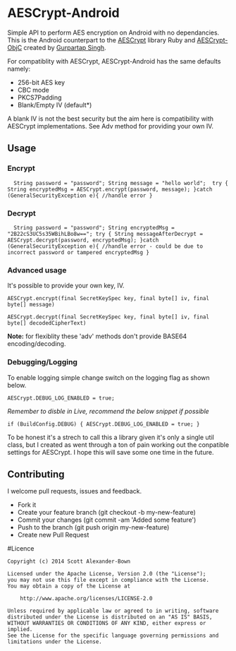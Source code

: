 AESCrypt-Android
================

Simple API to perform AES encryption on Android with no dependancies. This is the Android counterpart to the [AESCrypt](https://github.com/Gurpartap/aescrypt) library Ruby and [AESCrypt-ObjC](http://github.com/Gurpartap/AESCrypt-ObjC) created by [Gurpartap Singh](https://github.com/Gurpartap).  

For compatiblity with AESCrypt, AESCrypt-Android has the same defaults namely: 

 * 256-bit AES key
 * CBC mode
 * PKCS7Padding
 * Blank/Empty IV (default*)


A blank IV is not the best security but the aim here is compatibility with AESCrypt implementations. See Adv method for providing your own IV.


## Usage

### Encrypt

`	String password = "password";
	String message = "hello world";	
	try {
    	String encryptedMsg = AESCrypt.encrypt(password, message);
    }catch (GeneralSecurityException e){
      //handle error
	}
`

### Decrypt

`	String password = "password";
    String encryptedMsg = "2B22cS3UC5s35WBihLBo8w==";
	try {
        String messageAfterDecrypt = AESCrypt.decrypt(password, encryptedMsg);
    }catch (GeneralSecurityException e){
	 //handle error - could be due to incorrect password or tampered encryptedMsg
    }
`

### Advanced usage

It's possible to provide your own key, IV. 

`AESCrypt.encrypt(final SecretKeySpec key, final byte[] iv, final byte[] message)`

`AESCrypt.decrypt(final SecretKeySpec key, final byte[] iv, final byte[] decodedCipherText)`


**Note:** for flexiblity these 'adv' methods don't provide BASE64 encoding/decoding.


### Debugging/Logging

To enable logging simple change switch on the logging flag as shown below.   

`AESCrypt.DEBUG_LOG_ENABLED = true;`

*Remember to disble in Live, recommend the below snippet if possible*


`if (BuildConfig.DEBUG) {
           AESCrypt.DEBUG_LOG_ENABLED = true;
       }`
       
       



To be honest it's a strech to call this a library given it's only a single util class, but I created as went through a ton of pain working out the conpatible settings for AESCrypt. I hope this will save some one time in the future. 



## Contributing

I welcome pull requests, issues and feedback.  

- Fork it
- Create your feature branch (git checkout -b my-new-feature)
- Commit your changes (git commit -am 'Added some feature')
- Push to the branch (git push origin my-new-feature)
- Create new Pull Request


#Licence

    Copyright (c) 2014 Scott Alexander-Bown
    
    Licensed under the Apache License, Version 2.0 (the "License");
    you may not use this file except in compliance with the License.
    You may obtain a copy of the License at
    
        http://www.apache.org/licenses/LICENSE-2.0
    
    Unless required by applicable law or agreed to in writing, software
    distributed under the License is distributed on an "AS IS" BASIS,
    WITHOUT WARRANTIES OR CONDITIONS OF ANY KIND, either express or implied.
    See the License for the specific language governing permissions and
    limitations under the License.
